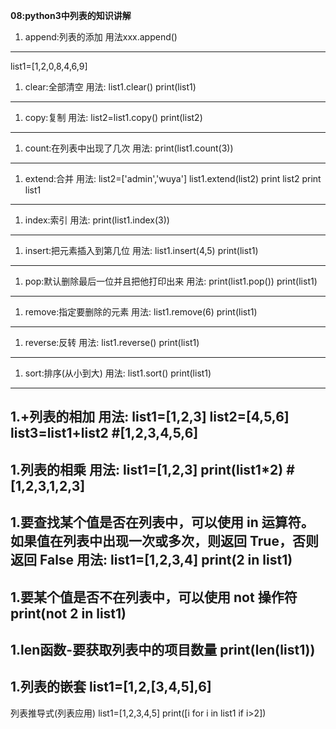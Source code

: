 **08:python3中列表的知识讲解**
1. append:列表的添加
用法xxx.append()
---------------------
list1=[1,2,0,8,4,6,9]

1. clear:全部清空
用法:
    list1.clear()
    print(list1)
------------------
1. copy:复制
用法:
    list2=list1.copy()
    print(list2)
----------------------------
1. count:在列表中出现了几次
用法:
    print(list1.count(3))
-------------------------------
1. extend:合并
用法:
    list2=['admin','wuya']
    list1.extend(list2)
     print list2
     print list1
--------------------------------
1. index:索引
用法:
    print(list1.index(3))
--------------------------------
1. insert:把元素插入到第几位
用法:
    list1.insert(4,5)
    print(list1)
---------------------------------
1. pop:默认删除最后一位并且把他打印出来
用法:
    print(list1.pop())
    print(list1)
---------------------------------
1. remove:指定要删除的元素
用法:
    list1.remove(6)
    print(list1)
----------------------------------
1. reverse:反转
用法:
    list1.reverse()
    print(list1)
-----------------------------------
1. sort:排序(从小到大)
用法:
    list1.sort()
    print(list1)

-------------------------------------
1.+列表的相加
用法:
	list1=[1,2,3]
	list2=[4,5,6]
	list3=list1+list2  #[1,2,3,4,5,6]
----------------------------------------
1.列表的相乘
用法:
	list1=[1,2,3]
	print(list1*2) #[1,2,3,1,2,3]
--------------------------------------------------------------------------------------------------
1.要查找某个值是否在列表中，可以使用 in 运算符。如果值在列表中出现一次或多次，则返回 True，否则返回 False
用法:
	list1=[1,2,3,4]
	print(2 in list1)
--------------------------------------------------------------------------------------------------
1.要某个值是否不在列表中，可以使用 not 操作符
	print(not 2 in list1)
--------------------------------------------
1.len函数-要获取列表中的项目数量
	print(len(list1))
---------------------------------------------
1.列表的嵌套
list1=[1,2,[3,4,5],6]
-----------------------------------------------

列表推导式(列表应用)
list1=[1,2,3,4,5]
print([i for i in list1 if i>2])